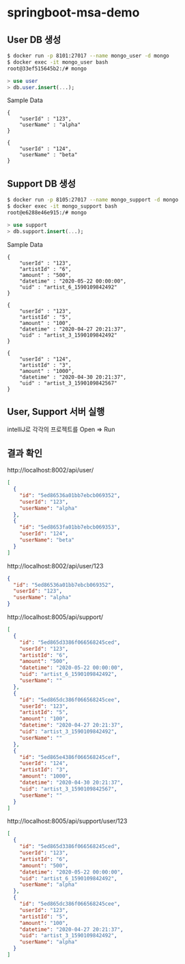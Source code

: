 # springboot-msa-demo



## User DB 생성

```bash
$ docker run -p 8101:27017 --name mongo_user -d mongo
$ docker exec -it mongo_user bash
root@33ef515645b2:/# mongo
```



```sql
> use user
> db.user.insert(...);
```



Sample Data

```
{
    "userId" : "123",
    "userName" : "alpha"
}

{
    "userId" : "124",
    "userName" : "beta"
}
```





## Support DB 생성

```bash
$ docker run -p 8105:27017 --name mongo_support -d mongo
$ docker exec -it mongo_support bash
root@e6288e46e915:/# mongo
```



```sql
> use support
> db.support.insert(...);
```



Sample Data

```
{
    "userId" : "123",
    "artistId" : "6",
    "amount" : "500",
    "datetime" : "2020-05-22 00:00:00",
    "uid" : "artist_6_1590109842492"
}

{
    "userId" : "123",
    "artistId" : "5",
    "amount" : "100",
    "datetime" : "2020-04-27 20:21:37",
    "uid" : "artist_3_1590109842492"
}

{
    "userId" : "124",
    "artistId" : "3",
    "amount" : "1000",
    "datetime" : "2020-04-30 20:21:37",
    "uid" : "artist_3_1590109842567"
}
```



## User, Support 서버 실행

intelliJ로 각각의 프로젝트를 Open => Run



## 결과 확인



http://localhost:8002/api/user/

```json
[
  {
    "id": "5ed86536a01bb7ebcb069352",
    "userId": "123",
    "userName": "alpha"
  },
  {
    "id": "5ed8653fa01bb7ebcb069353",
    "userId": "124",
    "userName": "beta"
  }
]
```



http://localhost:8002/api/user/123

```json
{
  "id": "5ed86536a01bb7ebcb069352",
  "userId": "123",
  "userName": "alpha"
}
```



http://localhost:8005/api/support/

```json
[
  {
    "id": "5ed865d3386f066568245ced",
    "userId": "123",
    "artistId": "6",
    "amount": "500",
    "datetime": "2020-05-22 00:00:00",
    "uid": "artist_6_1590109842492",
    "userName": ""
  },
  {
    "id": "5ed865dc386f066568245cee",
    "userId": "123",
    "artistId": "5",
    "amount": "100",
    "datetime": "2020-04-27 20:21:37",
    "uid": "artist_3_1590109842492",
    "userName": ""
  },
  {
    "id": "5ed865e4386f066568245cef",
    "userId": "124",
    "artistId": "3",
    "amount": "1000",
    "datetime": "2020-04-30 20:21:37",
    "uid": "artist_3_1590109842567",
    "userName": ""
  }
]
```



http://localhost:8005/api/support/user/123

```json
[
  {
    "id": "5ed865d3386f066568245ced",
    "userId": "123",
    "artistId": "6",
    "amount": "500",
    "datetime": "2020-05-22 00:00:00",
    "uid": "artist_6_1590109842492",
    "userName": "alpha"
  },
  {
    "id": "5ed865dc386f066568245cee",
    "userId": "123",
    "artistId": "5",
    "amount": "100",
    "datetime": "2020-04-27 20:21:37",
    "uid": "artist_3_1590109842492",
    "userName": "alpha"
  }
]
```

